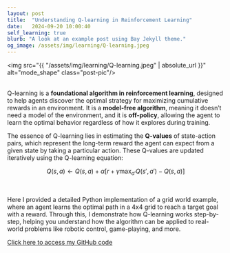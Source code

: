 ```yaml
---
layout: post
title:  "Understanding Q-learning in Reinforcement Learning"
date:   2024-09-20 10:00:40
self_learning: true
blurb: "A look at an example post using Bay Jekyll theme."
og_image: /assets/img/learning/Q-learning.jpeg
---
```


<img src="{{ "/assets/img/learning/Q-learning.jpeg" | absolute_url }}" alt="mode_shape" class="post-pic"/>
<br />
<br />

Q-learning is a **foundational algorithm in reinforcement learning**, designed to help agents discover the optimal strategy for maximizing cumulative rewards in an environment. It is a **model-free algorithm**, meaning it doesn’t need a model of the environment, and it is **off-policy**, allowing the agent to learn the optimal behavior regardless of how it explores during training.

The essence of Q-learning lies in estimating the **Q-values** of state-action pairs, which represent the long-term reward the agent can expect from a given state by taking a particular action. These Q-values are updated iteratively using the Q-learning equation:

$$
Q(s, a) \leftarrow Q(s, a) + \alpha \left[ r + \gamma \max_{a'} Q(s', a') - Q(s, a) \right]
$$

<br />

Here I provided a detailed Python implementation of a grid world example, where an agent learns the optimal path in a 4x4 grid to reach a target goal with a reward. Through this, I demonstrate how Q-learning works step-by-step, helping you understand how the algorithm can be applied to real-world problems like robotic control, game-playing, and more.


[Click here to access my GitHub code](https://github.com/YaroKazakov/RL-phd/blob/main/rl_book/code/Q_learning.ipynb)
